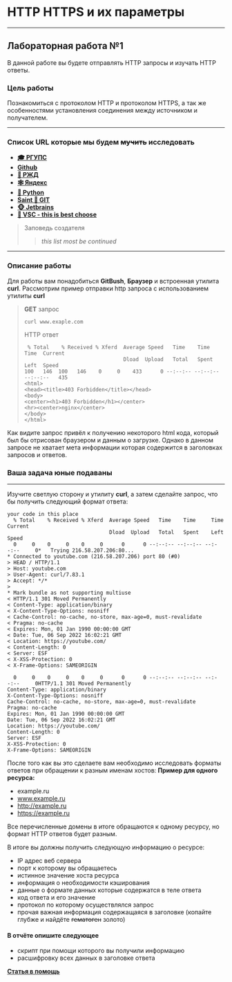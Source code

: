 # HTTP HTTPS и их параметры 
___________________________________________________
## Лабораторная работа №1

В данной работе вы будете отправлять HTTP запросы и изучать HTTP ответы.
### Цель работы
Познакомиться с протоколом HTTP и протоколом HTTPS, а так же особенностями установления соединения между источником и получателем.
___________________________________________________
### Список URL которые мы будем ~~мучить~~ исследовать
- __[‍🎓 РГУПС](https://www.rgups.ru)__
- __[Github](https://github.com/)__
- __[🚝 РЖД](https://www.rzd.ru/)__
- __[🕸 Яндекс](https://yandex.ru/)__
- __[🐍 Python](https://www.python.org/)__
- __[Saint 🌠 GIT](https://git-scm.com/)__
- __[🐵 Jetbrains](https://www.jetbrains.com/)__
- __[💪 VSC - this is best choose](https://code.visualstudio.com/)__

>Заповедь создателя
>>_this list most be continued_

___________________________________________________
### Описание работы
Для работы вам понадобиться **GitBush**, **Браузер** и встроенная утилита **curl**.
Рассмотрим пример отправки http запроса с использованием утилиты **curl**

>**GET** запрос
>```shell
>curl www.exaple.com
>```
>HTTP ответ
>```shell
>  % Total    % Received % Xferd  Average Speed   Time    Time     Time  Current
>                                 Dload  Upload   Total   Spent    Left  Speed
>100   146  100   146    0     0    433      0 --:--:-- --:--:-- --:--:--   435
><html>
><head><title>403 Forbidden</title></head>
><body>
><center><h1>403 Forbidden</h1></center>
><hr><center>nginx</center>
></body>
></html>
>```
Как видите запрос привёл к получению некоторого html кода, который был бы отрисован браузером и данным о загрузке.
Однако в данном запросе не хватает мета информации которая содержится в заголовках запросов и ответов.

### Ваша задача юные подаваны
_______________________________________________________
Изучите светлую сторону и утилиту **curl**, а затем сделайте запрос, что бы получить следующий формат ответа:
```shell
your code in this place
  % Total    % Received % Xferd  Average Speed   Time    Time     Time  Current
                                 Dload  Upload   Total   Spent    Left  Speed
  0     0    0     0    0     0      0      0 --:--:-- --:--:-- --:--:--     0*   Trying 216.58.207.206:80...
* Connected to youtube.com (216.58.207.206) port 80 (#0)
> HEAD / HTTP/1.1
> Host: youtube.com
> User-Agent: curl/7.83.1
> Accept: */*
>
* Mark bundle as not supporting multiuse
< HTTP/1.1 301 Moved Permanently
< Content-Type: application/binary
< X-Content-Type-Options: nosniff
< Cache-Control: no-cache, no-store, max-age=0, must-revalidate
< Pragma: no-cache
< Expires: Mon, 01 Jan 1990 00:00:00 GMT
< Date: Tue, 06 Sep 2022 16:02:21 GMT
< Location: https://youtube.com/
< Content-Length: 0
< Server: ESF
< X-XSS-Protection: 0
< X-Frame-Options: SAMEORIGIN

  0     0    0     0    0     0      0      0 --:--:-- --:--:-- --:--:--     0HTTP/1.1 301 Moved Permanently
Content-Type: application/binary
X-Content-Type-Options: nosniff
Cache-Control: no-cache, no-store, max-age=0, must-revalidate
Pragma: no-cache
Expires: Mon, 01 Jan 1990 00:00:00 GMT
Date: Tue, 06 Sep 2022 16:02:21 GMT
Location: https://youtube.com/
Content-Length: 0
Server: ESF
X-XSS-Protection: 0
X-Frame-Options: SAMEORIGIN
```
После того как вы это сделаете вам необходимо исследовать форматы ответов при обращении к разным именам хостов:
**Пример для одного ресурса:**
- example.ru
- www.example.ru
- http://example.ru
- https://example.ru

Все перечисленные домены в итоге обращаются к одному ресурсу, но формат HTTP ответов будет разным.

В итоге вы должны получить следующую информацию о ресурсе:
- IP адрес веб сервера
- порт к которому вы обращаетесь
- истинное значение хоста ресурса
- информация о необходимости кэширования
- данные о формате данных которые содержатся в теле ответа
- код ответа и его значение
- протокол по которому осуществлялся запрос
- прочая важная информация содержащаяся в заголовке (копайте глубже и найдёте ~~гематоген~~ золото)

#### В отчёте опишите следующее
- скрипт при помощи которого вы получили информацию
- расшифровку всех данных в заголовке ответа

[**Статья в помощь**](https://developer.mozilla.org/en-US/docs/Web/HTTP/Headers)